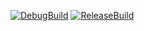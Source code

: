 [![DebugBuild](https://github.com/n4o-4/KOURO/actions/workflows/DebugBuild.yml/badge.svg)](https://github.com/n4o-4/KOURO/actions/workflows/DebugBuild.yml)
[![ReleaseBuild](https://github.com/n4o-4/KOURO/actions/workflows/ReleaseBuild.yml/badge.svg)](https://github.com/n4o-4/KOURO/actions/workflows/ReleaseBuild.yml)
